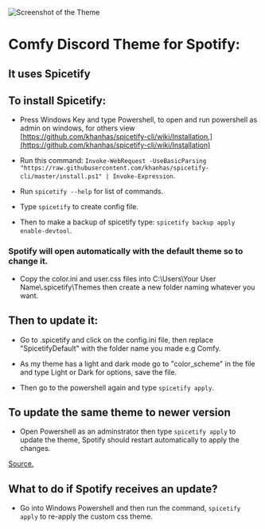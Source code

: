 ![Screenshot of the Theme](https://github.com/Parker06/Comfy/blob/main/Comfy.PNG)

# Comfy Discord Theme for Spotify:

## It uses Spicetify

## To install Spicetify:

* Press Windows Key and type Powershell, to open and run powershell as admin on windows, for others view [https://github.com/khanhas/spicetify-cli/wiki/Installation.](https://github.com/khanhas/spicetify-cli/wiki/Installation)

* Run this command: `Invoke-WebRequest -UseBasicParsing "https://raw.githubusercontent.com/khanhas/spicetify-cli/master/install.ps1" | Invoke-Expression`.

* Run `spicetify --help` for list of commands.

* Type `spicetify` to create config file.

* Then to make a backup of spicetify type: `spicetify backup apply enable-devtool`.

### Spotify will open automatically with the default theme so to change it.

* Copy the color.ini and user.css files into C:\Users\Your User Name\\.spicetify\Themes then create a new folder naming whatever you want.

## Then to update it:

* Go to .spicetify and click on the config.ini file, then replace "SpicetifyDefault" with the folder name you made e.g Comfy.

* As my theme has a light and dark mode go to "color_scheme" in the file and type Light or Dark for options, save the file.

* Then go to the powershell again and type `spicetify apply`.

## To update the same theme to newer version

* Open Powershell as an adminstrator then type `spicetify apply` to update the theme, Spotify should restart automatically to apply the changes.

[Source.](https://www.muo.com/tag/customize-spotify-with-spicetify-themes/)

## What to do if Spotify receives an update?

* Go into Windows Powershell and then run the command, `spicetify apply` to re-apply the custom css theme.
